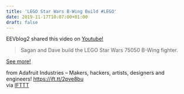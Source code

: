```yaml
---
title: 'LEGO Star Wars B-Wing Build #LEGO'
date: 2019-11-17T10:07:00+01:00
draft: false
---
```


EEVblog2 shared this video on [Youtube!](https://www.youtube.com/watch?v=A7GaCMbBYhE)

> Sagan and Dave build the LEGO Star Wars 75050 B-Wing fighter.

[See more!](https://www.youtube.com/watch?v=A7GaCMbBYhE)

  
  
from Adafruit Industries – Makers, hackers, artists, designers and engineers! https://ift.tt/2pve8bu  
via [IFTTT](https://ifttt.com/?ref=da&site=blogger)